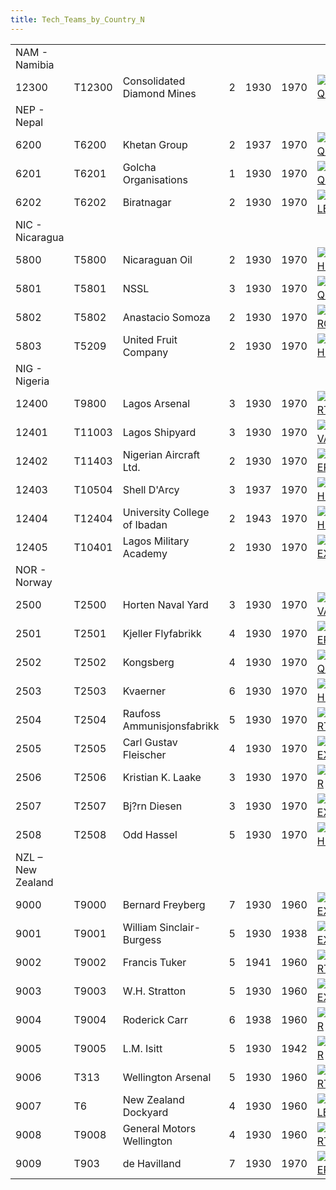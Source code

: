 ```yaml
---
title: Tech_Teams_by_Country_N
---
```



|                   |        |                              |     |      |      |                                                                                                  |                                                                                                  |                                                                                              |                                                                                            |                                                                                                  |
|-------------------|--------|------------------------------|-----|------|------|--------------------------------------------------------------------------------------------------|--------------------------------------------------------------------------------------------------|----------------------------------------------------------------------------------------------|--------------------------------------------------------------------------------------------|--------------------------------------------------------------------------------------------------|
| NAM - Namibia     |        |                              |     |      |      |                                                                                                  |                                                                                                  |                                                                                              |                                                                                            |                                                                                                  |
| 12300             | T12300 | Consolidated Diamond Mines   | 2   | 1930 | 1970 | [![EQP](/images/2/20/General_equipment.png)](/wiki/File:General_equipment.png "EQP")             | [![MGT](/images/c/c7/Management.png)](/wiki/File:Management.png "MGT")                           | [![MCH](/images/a/a1/Mechanics.png)](/wiki/File:Mechanics.png "MCH")                         |                                                                                            |                                                                                                  |
| NEP - Nepal       |        |                              |     |      |      |                                                                                                  |                                                                                                  |                                                                                              |                                                                                            |                                                                                                  |
| 6200              | T6200  | Khetan Group                 | 2   | 1937 | 1970 | [![EQP](/images/2/20/General_equipment.png)](/wiki/File:General_equipment.png "EQP")             | [![IND](/images/7/79/Industrial_engineering.png)](/wiki/File:Industrial_engineering.png "IND")   | [![MGT](/images/c/c7/Management.png)](/wiki/File:Management.png "MGT")                       |                                                                                            |                                                                                                  |
| 6201              | T6201  | Golcha Organisations         | 1   | 1930 | 1970 | [![EQP](/images/2/20/General_equipment.png)](/wiki/File:General_equipment.png "EQP")             | [![IND](/images/7/79/Industrial_engineering.png)](/wiki/File:Industrial_engineering.png "IND")   |                                                                                              |                                                                                            |                                                                                                  |
| 6202              | T6202  | Biratnagar                   | 2   | 1930 | 1970 | [![ELE](/images/d/dd/Electronics.png)](/wiki/File:Electronics.png "ELE")                         | [![IND](/images/7/79/Industrial_engineering.png)](/wiki/File:Industrial_engineering.png "IND")   | [![MGT](/images/c/c7/Management.png)](/wiki/File:Management.png "MGT")                       |                                                                                            |                                                                                                  |
| NIC - Nicaragua   |        |                              |     |      |      |                                                                                                  |                                                                                                  |                                                                                              |                                                                                            |                                                                                                  |
| 5800              | T5800  | Nicaraguan Oil               | 2   | 1930 | 1970 | [![CHE](/images/1/19/Chemistry.png)](/wiki/File:Chemistry.png "CHE")                             | [![IND](/images/7/79/Industrial_engineering.png)](/wiki/File:Industrial_engineering.png "IND")   | [![MCH](/images/a/a1/Mechanics.png)](/wiki/File:Mechanics.png "MCH")                         |                                                                                            |                                                                                                  |
| 5801              | T5801  | NSSL                         | 3   | 1930 | 1970 | [![EQP](/images/2/20/General_equipment.png)](/wiki/File:General_equipment.png "EQP")             | [![MCH](/images/a/a1/Mechanics.png)](/wiki/File:Mechanics.png "MCH")                             | [![TRA](/images/b/b1/Training.png)](/wiki/File:Training.png "TRA")                           |                                                                                            |                                                                                                  |
| 5802              | T5802  | Anastacio Somoza             | 2   | 1930 | 1970 | [![CRG](/images/3/38/Individual_courage.png)](/wiki/File:Individual_courage.png "CRG")           | [![INF](/images/b/be/Infantry_focus.png)](/wiki/File:Infantry_focus.png "INF")                   | [![LGT](/images/1/1d/Large_unit_tactics.png)](/wiki/File:Large_unit_tactics.png "LGT")       | [![TRA](/images/b/b1/Training.png)](/wiki/File:Training.png "TRA")                         |                                                                                                  |
| 5803              | T5209  | United Fruit Company         | 2   | 1930 | 1970 | [![CHE](/images/1/19/Chemistry.png)](/wiki/File:Chemistry.png "CHE")                             | [![MGT](/images/c/c7/Management.png)](/wiki/File:Management.png "MGT")                           | [![MCH](/images/a/a1/Mechanics.png)](/wiki/File:Mechanics.png "MCH")                         |                                                                                            |                                                                                                  |
| NIG - Nigeria     |        |                              |     |      |      |                                                                                                  |                                                                                                  |                                                                                              |                                                                                            |                                                                                                  |
| 12400             | T9800  | Lagos Arsenal                | 3   | 1930 | 1970 | [![ART](/images/d/d8/Artillery.png)](/wiki/File:Artillery.png "ART")                             | [![EQP](/images/2/20/General_equipment.png)](/wiki/File:General_equipment.png "EQP")             | [![MCH](/images/a/a1/Mechanics.png)](/wiki/File:Mechanics.png "MCH")                         |                                                                                            |                                                                                                  |
| 12401             | T11003 | Lagos Shipyard               | 3   | 1930 | 1970 | [![NVA](/images/e/ea/Naval_artillery.png)](/wiki/File:Naval_artillery.png "NVA")                 | [![NVE](/images/0/09/Naval_engineering.png)](/wiki/File:Naval_engineering.png "NVE")             | [![TEC](/images/9/9d/Technical_efficiency.png)](/wiki/File:Technical_efficiency.png "TEC")   |                                                                                            |                                                                                                  |
| 12402             | T11403 | Nigerian Aircraft Ltd.       | 2   | 1930 | 1970 | [![AER](/images/a/a1/Aeronautics.png)](/wiki/File:Aeronautics.png "AER")                         | [![MCH](/images/a/a1/Mechanics.png)](/wiki/File:Mechanics.png "MCH")                             | [![TEC](/images/9/9d/Technical_efficiency.png)](/wiki/File:Technical_efficiency.png "TEC")   |                                                                                            |                                                                                                  |
| 12403             | T10504 | Shell D'Arcy                 | 3   | 1937 | 1970 | [![CHE](/images/1/19/Chemistry.png)](/wiki/File:Chemistry.png "CHE")                             | [![IND](/images/7/79/Industrial_engineering.png)](/wiki/File:Industrial_engineering.png "IND")   | [![MGT](/images/c/c7/Management.png)](/wiki/File:Management.png "MGT")                       |                                                                                            |                                                                                                  |
| 12404             | T12404 | University College of Ibadan | 2   | 1943 | 1970 | [![CHE](/images/1/19/Chemistry.png)](/wiki/File:Chemistry.png "CHE")                             | [![MGT](/images/c/c7/Management.png)](/wiki/File:Management.png "MGT")                           | [![MTH](/images/7/79/Mathematics.png)](/wiki/File:Mathematics.png "MTH")                     | [![MCH](/images/a/a1/Mechanics.png)](/wiki/File:Mechanics.png "MCH")                       |                                                                                                  |
| 12405             | T10401 | Lagos Military Academy       | 2   | 1930 | 1970 | [![CEX](/images/b/bc/Centralized_execution.png)](/wiki/File:Centralized_execution.png "CEX")     | [![DEX](/images/0/0d/Decentralized_execution.png)](/wiki/File:Decentralized_execution.png "DEX") | [![INF](/images/b/be/Infantry_focus.png)](/wiki/File:Infantry_focus.png "INF")               | [![LGT](/images/1/1d/Large_unit_tactics.png)](/wiki/File:Large_unit_tactics.png "LGT")     | [![TRA](/images/b/b1/Training.png)](/wiki/File:Training.png "TRA")                               |
| NOR - Norway      |        |                              |     |      |      |                                                                                                  |                                                                                                  |                                                                                              |                                                                                            |                                                                                                  |
| 2500              | T2500  | Horten Naval Yard            | 3   | 1930 | 1970 | [![NVA](/images/e/ea/Naval_artillery.png)](/wiki/File:Naval_artillery.png "NVA")                 | [![NVE](/images/0/09/Naval_engineering.png)](/wiki/File:Naval_engineering.png "NVE")             | [![TEC](/images/9/9d/Technical_efficiency.png)](/wiki/File:Technical_efficiency.png "TEC")   |                                                                                            |                                                                                                  |
| 2501              | T2501  | Kjeller Flyfabrikk           | 4   | 1930 | 1970 | [![AER](/images/a/a1/Aeronautics.png)](/wiki/File:Aeronautics.png "AER")                         | [![ELE](/images/d/dd/Electronics.png)](/wiki/File:Electronics.png "ELE")                         | [![TEC](/images/9/9d/Technical_efficiency.png)](/wiki/File:Technical_efficiency.png "TEC")   |                                                                                            |                                                                                                  |
| 2502              | T2502  | Kongsberg                    | 4   | 1930 | 1970 | [![EQP](/images/2/20/General_equipment.png)](/wiki/File:General_equipment.png "EQP")             | [![IND](/images/7/79/Industrial_engineering.png)](/wiki/File:Industrial_engineering.png "IND")   | [![MGT](/images/c/c7/Management.png)](/wiki/File:Management.png "MGT")                       |                                                                                            |                                                                                                  |
| 2503              | T2503  | Kvaerner                     | 6   | 1930 | 1970 | [![CHE](/images/1/19/Chemistry.png)](/wiki/File:Chemistry.png "CHE")                             | [![NVE](/images/0/09/Naval_engineering.png)](/wiki/File:Naval_engineering.png "NVE")             | [![TEC](/images/9/9d/Technical_efficiency.png)](/wiki/File:Technical_efficiency.png "TEC")   |                                                                                            |                                                                                                  |
| 2504              | T2504  | Raufoss Ammunisjonsfabrikk   | 5   | 1930 | 1970 | [![ART](/images/d/d8/Artillery.png)](/wiki/File:Artillery.png "ART")                             | [![EQP](/images/2/20/General_equipment.png)](/wiki/File:General_equipment.png "EQP")             | [![MCH](/images/a/a1/Mechanics.png)](/wiki/File:Mechanics.png "MCH")                         |                                                                                            |                                                                                                  |
| 2505              | T2505  | Carl Gustav Fleischer        | 4   | 1930 | 1970 | [![DEX](/images/0/0d/Decentralized_execution.png)](/wiki/File:Decentralized_execution.png "DEX") | [![INF](/images/b/be/Infantry_focus.png)](/wiki/File:Infantry_focus.png "INF")                   | [![SMT](/images/2/2f/Small_unit_tactics.png)](/wiki/File:Small_unit_tactics.png "SMT")       | [![TRA](/images/b/b1/Training.png)](/wiki/File:Training.png "TRA")                         |                                                                                                  |
| 2506              | T2506  | Kristian K. Laake            | 3   | 1930 | 1970 | [![AIR](/images/8/87/Aircraft_testing.png)](/wiki/File:Aircraft_testing.png "AIR")               | [![BOM](/images/2/26/Bomber_tactics.png)](/wiki/File:Bomber_tactics.png "BOM")                   | [![CEX](/images/b/bc/Centralized_execution.png)](/wiki/File:Centralized_execution.png "CEX") |                                                                                            |                                                                                                  |
| 2507              | T2507  | Bj?rn Diesen                 | 3   | 1930 | 1970 | [![CEX](/images/b/bc/Centralized_execution.png)](/wiki/File:Centralized_execution.png "CEX")     | [![NVT](/images/1/10/Naval_training.png)](/wiki/File:Naval_training.png "NVT")                   | [![SEA](/images/2/22/Seamanship.png)](/wiki/File:Seamanship.png "SEA")                       |                                                                                            |                                                                                                  |
| 2508              | T2508  | Odd Hassel                   | 5   | 1930 | 1970 | [![CHE](/images/1/19/Chemistry.png)](/wiki/File:Chemistry.png "CHE")                             | [![ELE](/images/d/dd/Electronics.png)](/wiki/File:Electronics.png "ELE")                         | [![MGT](/images/c/c7/Management.png)](/wiki/File:Management.png "MGT")                       |                                                                                            |                                                                                                  |
| NZL – New Zealand |        |                              |     |      |      |                                                                                                  |                                                                                                  |                                                                                              |                                                                                            |                                                                                                  |
| 9000              | T9000  | Bernard Freyberg             | 7   | 1930 | 1960 | [![CEX](/images/b/bc/Centralized_execution.png)](/wiki/File:Centralized_execution.png "CEX")     | [![CAF](/images/f/f8/Combined_arms_focus.png)](/wiki/File:Combined_arms_focus.png "CAF")         | [![CRG](/images/3/38/Individual_courage.png)](/wiki/File:Individual_courage.png "CRG")       | [![SMT](/images/2/2f/Small_unit_tactics.png)](/wiki/File:Small_unit_tactics.png "SMT")     | [![TRA](/images/b/b1/Training.png)](/wiki/File:Training.png "TRA")                               |
| 9001              | T9001  | William Sinclair-Burgess     | 5   | 1930 | 1938 | [![CEX](/images/b/bc/Centralized_execution.png)](/wiki/File:Centralized_execution.png "CEX")     | [![INF](/images/b/be/Infantry_focus.png)](/wiki/File:Infantry_focus.png "INF")                   | [![LGT](/images/1/1d/Large_unit_tactics.png)](/wiki/File:Large_unit_tactics.png "LGT")       | [![TRA](/images/b/b1/Training.png)](/wiki/File:Training.png "TRA")                         |                                                                                                  |
| 9002              | T9002  | Francis Tuker                | 5   | 1941 | 1960 | [![ART](/images/d/d8/Artillery.png)](/wiki/File:Artillery.png "ART")                             | [![CAF](/images/f/f8/Combined_arms_focus.png)](/wiki/File:Combined_arms_focus.png "CAF")         | [![MCH](/images/a/a1/Mechanics.png)](/wiki/File:Mechanics.png "MCH")                         | [![SMT](/images/2/2f/Small_unit_tactics.png)](/wiki/File:Small_unit_tactics.png "SMT")     | [![TRA](/images/b/b1/Training.png)](/wiki/File:Training.png "TRA")                               |
| 9003              | T9003  | W.H. Stratton                | 5   | 1930 | 1960 | [![CEX](/images/b/bc/Centralized_execution.png)](/wiki/File:Centralized_execution.png "CEX")     | [![LTF](/images/e/e7/Large_taskforce_tactics.png)](/wiki/File:Large_taskforce_tactics.png "LTF") | [![NVT](/images/1/10/Naval_training.png)](/wiki/File:Naval_training.png "NVT")               | [![SEA](/images/2/22/Seamanship.png)](/wiki/File:Seamanship.png "SEA")                     | [![STF](/images/4/48/Small_taskforce_tactics.png)](/wiki/File:Small_taskforce_tactics.png "STF") |
| 9004              | T9004  | Roderick Carr                | 6   | 1938 | 1960 | [![AIR](/images/8/87/Aircraft_testing.png)](/wiki/File:Aircraft_testing.png "AIR")               | [![BOM](/images/2/26/Bomber_tactics.png)](/wiki/File:Bomber_tactics.png "BOM")                   | [![CEX](/images/b/bc/Centralized_execution.png)](/wiki/File:Centralized_execution.png "CEX") | [![CAF](/images/f/f8/Combined_arms_focus.png)](/wiki/File:Combined_arms_focus.png "CAF")   | [![PIL](/images/6/6b/Piloting.png)](/wiki/File:Piloting.png "PIL")                               |
| 9005              | T9005  | L.M. Isitt                   | 5   | 1930 | 1942 | [![AIR](/images/8/87/Aircraft_testing.png)](/wiki/File:Aircraft_testing.png "AIR")               | [![BOM](/images/2/26/Bomber_tactics.png)](/wiki/File:Bomber_tactics.png "BOM")                   | [![CEX](/images/b/bc/Centralized_execution.png)](/wiki/File:Centralized_execution.png "CEX") | [![PIL](/images/6/6b/Piloting.png)](/wiki/File:Piloting.png "PIL")                         |                                                                                                  |
| 9006              | T313   | Wellington Arsenal           | 5   | 1930 | 1960 | [![ART](/images/d/d8/Artillery.png)](/wiki/File:Artillery.png "ART")                             | [![EQP](/images/2/20/General_equipment.png)](/wiki/File:General_equipment.png "EQP")             | [![MCH](/images/a/a1/Mechanics.png)](/wiki/File:Mechanics.png "MCH")                         | [![TRA](/images/b/b1/Training.png)](/wiki/File:Training.png "TRA")                         |                                                                                                  |
| 9007              | T6     | New Zealand Dockyard         | 4   | 1930 | 1960 | [![ELE](/images/d/dd/Electronics.png)](/wiki/File:Electronics.png "ELE")                         | [![EQP](/images/2/20/General_equipment.png)](/wiki/File:General_equipment.png "EQP")             | [![NVA](/images/e/ea/Naval_artillery.png)](/wiki/File:Naval_artillery.png "NVA")             | [![NVE](/images/0/09/Naval_engineering.png)](/wiki/File:Naval_engineering.png "NVE")       | [![TEC](/images/9/9d/Technical_efficiency.png)](/wiki/File:Technical_efficiency.png "TEC")       |
| 9008              | T9008  | General Motors Wellington    | 4   | 1930 | 1960 | [![ART](/images/d/d8/Artillery.png)](/wiki/File:Artillery.png "ART")                             | [![ELE](/images/d/dd/Electronics.png)](/wiki/File:Electronics.png "ELE")                         | [![MCH](/images/a/a1/Mechanics.png)](/wiki/File:Mechanics.png "MCH")                         | [![TEC](/images/9/9d/Technical_efficiency.png)](/wiki/File:Technical_efficiency.png "TEC") |                                                                                                  |
| 9009              | T903   | de Havilland                 | 7   | 1930 | 1970 | [![AER](/images/a/a1/Aeronautics.png)](/wiki/File:Aeronautics.png "AER")                         | [![ELE](/images/d/dd/Electronics.png)](/wiki/File:Electronics.png "ELE")                         | [![TEC](/images/9/9d/Technical_efficiency.png)](/wiki/File:Technical_efficiency.png "TEC")   |                                                                                            |                                                                                                  |
